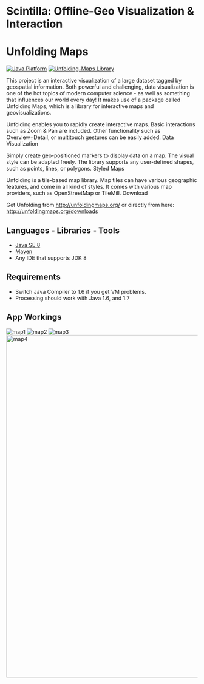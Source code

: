# Scintilla: Offline-Geo Visualization & Interaction

# Unfolding Maps

[![Java Platform](https://img.shields.io/badge/platform-Java-blue.svg)](https://docs.oracle.com/en/java/)
[![Unfolding-Maps Library](https://img.shields.io/badge/library-unfolding--maps-DC7633.svg)](http://unfoldingmaps.org)


This project is an interactive visualization of a large dataset tagged by geospatial information. 
Both powerful and challenging, data visualization is one of the hot topics of modern computer science - as well as something that influences our world every day!
It makes use of a package called Unfolding Maps, which is a library for interactive maps and geovisualizations.

Unfolding enables you to rapidly create interactive maps. Basic interactions such as Zoom & Pan are included. Other functionality such as Overview+Detail, or multitouch gestures can be easily added. Data Visualization

Simply create geo-positioned markers to display data on a map. The visual style can be adapted freely. The library supports any user-defined shapes, such as points, lines, or polygons. Styled Maps

Unfolding is a tile-based map library. Map tiles can have various geographic features, and come in all kind of styles. It comes with various map providers, such as OpenStreetMap or TileMill. Download

Get Unfolding from http://unfoldingmaps.org/ or directly from here: http://unfoldingmaps.org/downloads 

## Languages - Libraries - Tools

- [Java SE 8](https://docs.oracle.com/javase/8/docs/)
- [Maven](https://maven.apache.org/what-is-maven.html)
- Any IDE that supports JDK 8


## Requirements

- Switch Java Compiler to 1.6 if you get VM problems. 
- Processing should work with Java 1.6, and 1.7

## App Workings
![map1](https://user-images.githubusercontent.com/73738414/141683896-badd691d-3c8a-4197-97ae-216957e37972.png)
![map2](https://user-images.githubusercontent.com/73738414/141683908-bc942446-c4db-4721-8348-fed91e686c32.png)
![map3](https://user-images.githubusercontent.com/73738414/141683923-e729a00e-e857-4c42-9909-b23688a8c162.png)
<img width="903" alt="map4" src="https://user-images.githubusercontent.com/73738414/141683931-afddafd2-2cdf-4c24-ab4a-054a47ce9b3b.png">


